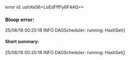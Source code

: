 error id: ushXeS6+LoEdFffFy6F4AQ==
### Bloop error:

25/06/18 00:20:18 INFO DAGScheduler: running: HashSet()
#### Short summary: 

25/06/18 00:20:18 INFO DAGScheduler: running: HashSet()